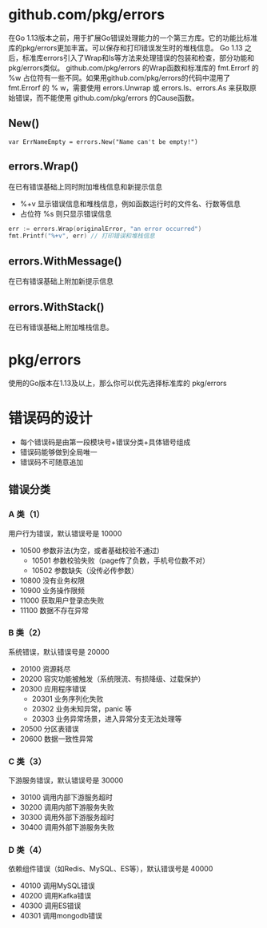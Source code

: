 # github.com/pkg/errors

在Go 1.13版本之前，用于扩展Go错误处理能力的一个第三方库。它的功能比标准库的pkg/errors更加丰富。可以保存和打印错误发生时的堆栈信息。
Go 1.13 之后，标准库errors引入了Wrap和Is等方法来处理错误的包装和检查，部分功能和pkg/errors类似。
github.com/pkg/errors 的Wrap函数和标准库的 fmt.Errorf 的 %w 占位符有一些不同。如果用github.com/pkg/errors的代码中混用了 fmt.Errorf 的 % w，需要使用 errors.Unwrap 或 errors.Is、errors.As 来获取原始错误，而不能使用 github.com/pkg/errors 的Cause函数。

## New()

```
var ErrNameEmpty = errors.New("Name can't be empty!")
```

## errors.Wrap()

在已有错误基础上同时附加堆栈信息和新提示信息

* %+v 显示错误信息和堆栈信息，例如函数运行时的文件名、行数等信息
* 占位符 %s 则只显示错误信息

```go
err := errors.Wrap(originalError, "an error occurred")
fmt.Printf("%+v", err) // 打印错误和堆栈信息
```

## errors.WithMessage()

在已有错误基础上附加新提示信息

## errors.WithStack()

在已有错误基础上附加堆栈信息。

# pkg/errors
使用的Go版本在1.13及以上，那么你可以优先选择标准库的 pkg/errors


# 错误码的设计
* 每个错误码是由第一段模块号+错误分类+具体错号组成
* 错误码能够做到全局唯一
* 错误码不可随意追加

## 错误分类
### A 类（1）
用户行为错误，默认错误号是 10000

- 10500 参数非法(为空，或者基础校验不通过)
    - 10501 参数校验失败（page传了负数，手机号位数不对）
    - 10502 参数缺失（没传必传参数）
- 10800 没有业务权限
- 10900 业务操作限频
- 11000 获取用户登录态失败
- 11100 数据不存在异常

### B 类（2）
系统错误，默认错误号是 20000

- 20100 资源耗尽
- 20200 容灾功能被触发（系统限流、有损降级、过载保护）
- 20300 应用程序错误
  - 20301 业务序列化失败
  - 20302 业务未知异常，panic 等
  - 20303 业务异常场景，进入异常分支无法处理等
- 20500 分区表错误
- 20600 数据一致性异常

### C 类（3）
下游服务错误，默认错误号是 30000
- 30100 调用内部下游服务超时
- 30200 调用内部下游服务失败
- 30300 调用外部下游服务超时
- 30400 调用外部下游服务失败

### D 类（4）
依赖组件错误（如Redis、MySQL、ES等），默认错误号是 40000

- 40100 调用MySQL错误
- 40200 调用Kafka错误
- 40300 调用ES错误
- 40301 调用mongodb错误
